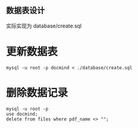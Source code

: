 ## 数据表设计

实际实现为
database/create.sql

# 更新数据表

```linux
mysql -u root -p docmind < ./database/create.sql
```

# 删除数据记录

```linux
mysql -u root -p
use docmind;
delete from files where pdf_name <> "";
```
